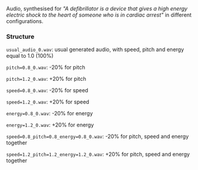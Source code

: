 Audio, synthesised for *"A defibrillator is a device that gives a high energy electric shock to the heart of someone who is in cardiac arrest"* in different configurations.

### Structure

`usual_audio_0.wav`: usual generated audio, with speed, pitch and energy equal to 1.0 (100%)

`pitch=0.8_0.wav`: -20% for pitch

`pitch=1.2_0.wav`: +20% for pitch

`speed=0.8_0.wav`: -20% for speed

`speed=1.2_0.wav`: +20% for speed

`energy=0.8_0.wav`: -20% for energy

`energy=1.2_0.wav`: +20% for energy

`speed=0.8_pitch=0.8_energy=0.8_0.wav`: -20% for pitch, speed and energy together

`speed=1.2_pitch=1.2_energy=1.2_0.wav`: +20% for pitch, speed and energy together
